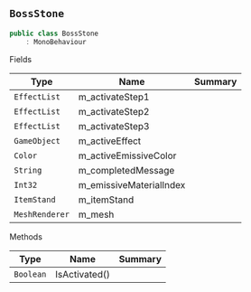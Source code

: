 ## `BossStone`

```csharp
public class BossStone
    : MonoBehaviour

```

Fields

| Type | Name | Summary | 
| --- | --- | --- | 
| `EffectList` | m_activateStep1 |  | 
| `EffectList` | m_activateStep2 |  | 
| `EffectList` | m_activateStep3 |  | 
| `GameObject` | m_activeEffect |  | 
| `Color` | m_activeEmissiveColor |  | 
| `String` | m_completedMessage |  | 
| `Int32` | m_emissiveMaterialIndex |  | 
| `ItemStand` | m_itemStand |  | 
| `MeshRenderer` | m_mesh |  | 


Methods

| Type | Name | Summary | 
| --- | --- | --- | 
| `Boolean` | IsActivated() |  | 



